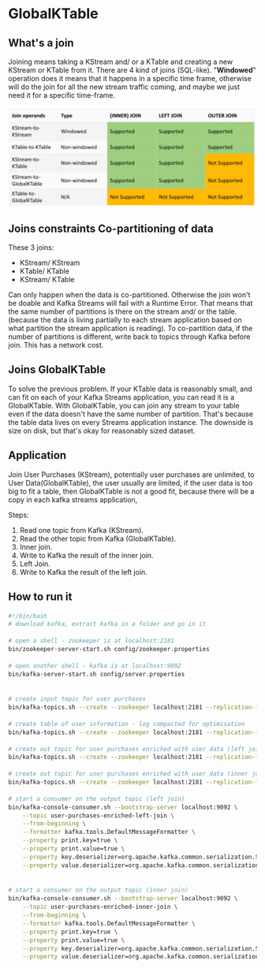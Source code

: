 # GlobalKTable

## What's a join

Joining means taking a KStream and/ or a KTable and creating a new KStream or KTable from it. There are 4 kind of joins (SQL-like). "**Windowed**" operation does it means that it happens in a specific time frame, otherwise will do the join for all the new stream traffic coming, and maybe we just need it for a specific time-frame.

![table joins kstream](./table.png)



## Joins constraints Co-partitioning of data

These 3 joins:

- KStream/ KStream
- KTable/ KTable
- KStream/ KTable

Can only happen when the data is co-partitioned. Otherwise the join won't be doable and Kafka Streams will fail with a Runtime Error. That means that the same number of partitions is there on the stream and/ or the table. (because the data is living partially to each stream application based on what partition the stream application is reading). To co-partition data, if the number of partitions is  different, write back to topics through Kafka before join. This has a network cost.

## Joins GlobalKTable

To solve the previous problem. If your KTable data is reasonably small, and can fit on each of your Kafka Streams application, you can read it is a GlobalKTable. With GlobalKTable, you can join any stream to your table even if the data doesn't have the same number of partition. That's because the table data lives on every Streams application instance. The downside is size on disk, but that's okay for reasonably sized dataset.

## Application

Join User Purchases (KStream), potentially user purchases are unlimited, to User Data(GlobalKTable), the user usually are limited, if the user data is too big to fit a table, then GlobalKTable is not a good fit, because there will be a copy in each kafka streams application,

Steps:

1. Read one topic from Kafka (KStream).
2. Read the other topic from Kafka (GlobalKTable).
3. Inner join.
4. Write to Kafka the result of the inner join.
5. Left Join.
6. Write to Kafka the result of the left join.

## How to run it

```bash
#!/bin/bash
# download kafka, extract kafka in a folder and go in it

# open a shell - zookeeper is at localhost:2181
bin/zookeeper-server-start.sh config/zookeeper.properties

# open another shell - kafka is at localhost:9092
bin/kafka-server-start.sh config/server.properties


# create input topic for user purchases
bin/kafka-topics.sh --create --zookeeper localhost:2181 --replication-factor 1 --partitions 3 --topic user-purchases

# create table of user information - log compacted for optimisation
bin/kafka-topics.sh --create --zookeeper localhost:2181 --replication-factor 1 --partitions 2 --topic user-table --config cleanup.policy=compact

# create out topic for user purchases enriched with user data (left join)
bin/kafka-topics.sh --create --zookeeper localhost:2181 --replication-factor 1 --partitions 3 --topic user-purchases-enriched-left-join

# create out topic for user purchases enriched with user data (inner join)
bin/kafka-topics.sh --create --zookeeper localhost:2181 --replication-factor 1 --partitions 3 --topic user-purchases-enriched-inner-join

# start a consumer on the output topic (left join)
bin/kafka-console-consumer.sh --bootstrap-server localhost:9092 \
    --topic user-purchases-enriched-left-join \
    --from-beginning \
    --formatter kafka.tools.DefaultMessageFormatter \
    --property print.key=true \
    --property print.value=true \
    --property key.deserializer=org.apache.kafka.common.serialization.StringDeserializer \
    --property value.deserializer=org.apache.kafka.common.serialization.StringDeserializer


# start a consumer on the output topic (inner join)
bin/kafka-console-consumer.sh --bootstrap-server localhost:9092 \
    --topic user-purchases-enriched-inner-join \
    --from-beginning \
    --formatter kafka.tools.DefaultMessageFormatter \
    --property print.key=true \
    --property print.value=true \
    --property key.deserializer=org.apache.kafka.common.serialization.StringDeserializer \
    --property value.deserializer=org.apache.kafka.common.serialization.StringDeserializer


```

## 